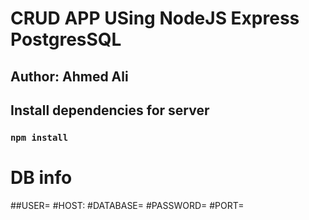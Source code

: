 # CRUD APP USing NodeJS Express PostgresSQL
>

## Author: Ahmed Ali


## Install dependencies for server 
### `npm install`

# DB info 


##USER=
#HOST:
#DATABASE=
#PASSWORD=
#PORT=
